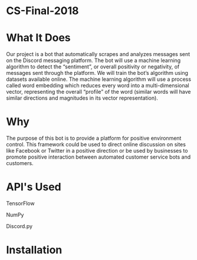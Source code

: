 # CS-Final-2018

# What It Does

Our project is a bot that automatically scrapes and analyzes messages sent on the Discord messaging platform. The bot will use a machine learning algorithm to detect the “sentiment”, or overall positivity or negativity, of messages sent through the platform. We will train the bot’s algorithm using datasets available online. The machine learning algorithm will use a process called word embedding which reduces every word into a multi-dimensional vector, representing the overall “profile” of the word (similar words will have similar directions and magnitudes in its vector representation). 

# Why

The purpose of this bot is to provide a platform for positive environment control. This framework could be used to direct online discussion on sites like Facebook or Twitter in a positive direction or be used by businesses to promote positive interaction between automated customer service bots and customers.

# API's Used
TensorFlow

NumPy

Discord.py

# Installation
